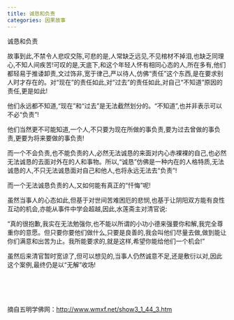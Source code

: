 ```yaml
---
title: 诚恳和负责
categories: 因果故事
---
```



	   
诚恳和负责

故事到此,不禁令人悲叹交陈,可悲的是,人常缺乏远见,不见棺材不掉泪,也缺乏同理心,不知人间疾苦!可叹的是,天底下,和这个年轻人怀有相同心态的人,所在多有,他们都轻易于推诿卸责,文过饰非,宽于律己,严以待人,仿佛“责任”这个东西,是在要求别人时才存在的。对“现在”的责任如此,对“过去”的责任如此,对自己“不知道”原因的责任,更是如此!

他们永远都不知道,“现在”和“过去”是无法截然划分的。“不知道”,也并非表示可以不必“负责”!

他们当然更不可能知道,一个人,不只要为现在所做的事负责,要为过去曾做的事负责,更要为将来要做的事负责!

而一个不会负责,也不能负责的人,必然无法诚恳的来面对内心赤裸裸的自己,也必然无法诚恳的去面对外在的人和事物。所以,“诚恳”仿佛是一种内在的人格特质,无法诚恳的人,不只无法诚恳面对自己和他人,也将永远无法去“负责”!

而一个无法诚恳负责的人,又如何能有真正的“忏悔”呢!

虽然当事人的心态如此,但基于对世间苦难困厄的悲悯,也基于让阴阳双方能有良性互动的机会,亦能从事件中学会超越,因此,水莲斋主对清官说:

“真的很抱歉,我实在无法勉强你,也不能以所谓的小功小德来强要你和解,我完全尊重你的意愿。但只要你要他们做什么,只要是良善的,我会叫他们尽量去做,做到能让你们满意和出苦为止。我所能要求的,就是这样,希望你能给他们一个机会!”

虽然后来清官暂时宽谅了,但可以想见的,当事人仍然诚意不足,还是敷衍以对,因此这个案例,最终仍是以“无解”收场!

　 　
　

　 　

摘自五明学佛网：http://www.wmxf.net/show3_1_44_3.htm